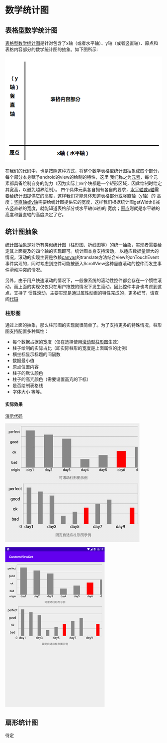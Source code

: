 # 数学统计图
## 表格型数学统计图
[表格型数学统计图](AbsMathDiagramView.kt)是针对包含了x轴（或者水平轴）、y轴（或者竖直轴）、原点和表格内容部分的数学统计图的抽象。如下图所示:

![抽象模型图](resources/abstract_img.png)

在我们的[代码](AbsMathDiagramView.kt)中，也是按照这种方式，将整个数学表格型统计图抽象成四个部分，每个部分本身赋予android的view的绘制的特性，这里
我们称之为[元素](interfaces/IElement.kt)，每个元素都具备绘制自身的能力（因为实际上四个块都是一个矩形区域，因此绘制时给定其宽高，以避免越界绘制）。
四个具体元素各自拥有各自的要求，[水平轴或x轴](interfaces/IHorizontalAxis.kt)需要给统计图提供它的高度，这样我们才能具体知道表格部分或竖直轴（y轴）的
高度；[竖直轴或y轴](interfaces/IVerticalAxis.kt)需要给统计图提供它的宽度，这样我们根据统计图getWidth()减去竖直轴的宽度，就能知道表格部分或水平轴(x轴)的
宽度；[原点](interfaces/IOrigin)则就是水平轴的高度和竖直轴的高度决定了它。
## 统计图抽象
[统计图抽象](AbsMathDiagramView.kt)是对所有类似统计图（柱形图、折线图等）的统一抽象，实现者需要给定其上面提及的四个轴的实现即可。统计图本身支持滚动，
以适应数据量很大的情况，滚动的实现主要是依赖[canvas](https://developer.android.com/reference/android/graphics/Canvas)的translate方法结合view的onTouchEvent
事件实现的，同时考虑到控件可能被嵌入ScrollView这种竖直滚动的控件而发生事件滑动冲突的情况。

另外，由于用户快速滚动的情况下，一般像系统的滚动性控件都会存在一个惯性滚动，而上面的实现仅仅只在用户拖拽的情况下发生滚动。因此控件本身也考虑到这点，支持了
惯性滚动，主要实现是通过属性动画的特性完成的，更多细节，请查阅[代码](AbsMathDiagramView.kt)
### 柱形图
通过上面的抽象，那么柱形图的实现就很简单了。为了支持更多的特殊情况，柱形图支持配置多种属性：
- 每个数据占据的宽度（仅在选择使用[滚动型柱形图](pillar/ScrollablePillarView.kt)生效）
- 柱子绘制的实际占比（即实际柱形的宽度是上面属性的比例）
- 横坐标显示标题的间隔数
- 数据最小值
- 原点位置内容
- 柱子的默认颜色
- 柱子的高亢颜色（需要设置高亢的下标）
- 是否绘制表格线
- 字体大小
等等。
#### 实际效果
[演示代码](DiagramActivity.kt)

![动画展示](resources/show.gif)

<img src="resources/pillar_view_display.png" width="320" alt="柱形图展示"/>

## 扇形统计图
待定